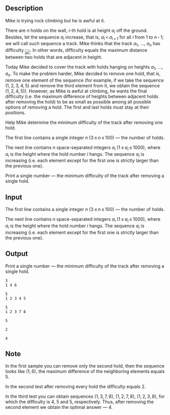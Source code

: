 ## Description

<div><p>Mike is trying rock climbing but he is awful at it. </p><p>There are <span class="tex-span"><i>n</i></span> holds on the wall, <span class="tex-span"><i>i</i></span>-th hold is at height <span class="tex-span"><i>a</i><sub class="lower-index"><i>i</i></sub></span> off the ground. Besides, let the sequence <span class="tex-span"><i>a</i><sub class="lower-index"><i>i</i></sub></span> increase, that is, <span class="tex-span"><i>a</i><sub class="lower-index"><i>i</i></sub> &lt; <i>a</i><sub class="lower-index"><i>i</i> + 1</sub></span> for all <span class="tex-span"><i>i</i></span> from 1 to <span class="tex-span"><i>n</i> - 1</span>; we will call such sequence a <span class="tex-font-style-underline">track</span>. Mike thinks that the track <span class="tex-span"><i>a</i><sub class="lower-index">1</sub></span>, ..., <span class="tex-span"><i>a</i><sub class="lower-index"><i>n</i></sub></span> has <span class="tex-font-style-underline">difficulty</span> <img align="middle" class="tex-formula" src="file://4BEcCoSG.png" style="max-width: 100.0%;max-height: 100.0%;">. In other words, difficulty equals the maximum distance between two holds that are adjacent in height.</p><p>Today Mike decided to cover the track with holds hanging on heights <span class="tex-span"><i>a</i><sub class="lower-index">1</sub></span>, ..., <span class="tex-span"><i>a</i><sub class="lower-index"><i>n</i></sub></span>. To make the problem harder, Mike decided to remove one hold, that is, remove one element of the sequence (for example, if we take the sequence <span class="tex-span">(1, 2, 3, 4, 5)</span> and remove the third element from it, we obtain the sequence <span class="tex-span">(1, 2, 4, 5)</span>). However, as Mike is awful at climbing, he wants the final difficulty (i.e. the maximum difference of heights between adjacent holds after removing the hold) to be as small as possible among all possible options of removing a hold. The first and last holds <span class="tex-font-style-bf">must</span> stay at their positions.</p><p>Help Mike determine the minimum difficulty of the track after removing one hold.</p></div><div class="input-specification"><p>The first line contains a single integer <span class="tex-span"><i>n</i></span> (<span class="tex-span">3 ≤ <i>n</i> ≤ 100</span>)&nbsp;— the number of holds.</p><p>The next line contains <span class="tex-span"><i>n</i></span> space-separated integers <span class="tex-span"><i>a</i><sub class="lower-index"><i>i</i></sub></span> (<span class="tex-span">1 ≤ <i>a</i><sub class="lower-index"><i>i</i></sub> ≤ 1000</span>), where <span class="tex-span"><i>a</i><sub class="lower-index"><i>i</i></sub></span> is the height where the hold number <span class="tex-span"><i>i</i></span> hangs. The sequence <span class="tex-span"><i>a</i><sub class="lower-index"><i>i</i></sub></span> is increasing (i.e. each element except for the first one is strictly larger than the previous one).</p></div><div class="output-specification"><p>Print a single number — the minimum difficulty of the track after removing a single hold.</p></div>

## Input

<p>The first line contains a single integer <span class="tex-span"><i>n</i></span> (<span class="tex-span">3 ≤ <i>n</i> ≤ 100</span>)&nbsp;— the number of holds.</p><p>The next line contains <span class="tex-span"><i>n</i></span> space-separated integers <span class="tex-span"><i>a</i><sub class="lower-index"><i>i</i></sub></span> (<span class="tex-span">1 ≤ <i>a</i><sub class="lower-index"><i>i</i></sub> ≤ 1000</span>), where <span class="tex-span"><i>a</i><sub class="lower-index"><i>i</i></sub></span> is the height where the hold number <span class="tex-span"><i>i</i></span> hangs. The sequence <span class="tex-span"><i>a</i><sub class="lower-index"><i>i</i></sub></span> is increasing (i.e. each element except for the first one is strictly larger than the previous one).</p>

## Output

<p>Print a single number — the minimum difficulty of the track after removing a single hold.</p>





```input1
3
1 4 6

```




```input2
5
1 2 3 4 5

```




```input3
5
1 2 3 7 8

```




```output1
5

```




```output2
2

```




```output3
4

```



## Note

<p>In the first sample you can remove only the second hold, then the sequence looks like <span class="tex-span">(1, 6)</span>, the maximum difference of the neighboring elements equals 5.</p><p>In the second test after removing every hold the difficulty equals 2.</p><p>In the third test you can obtain sequences <span class="tex-span">(1, 3, 7, 8)</span>, <span class="tex-span">(1, 2, 7, 8)</span>, <span class="tex-span">(1, 2, 3, 8)</span>, for which the difficulty is 4, 5 and 5, respectively. Thus, after removing the second element we obtain the optimal answer — 4.</p>
